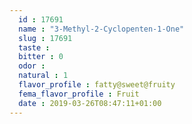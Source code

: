 ```yaml
---
  id : 17691
  name : "3-Methyl-2-Cyclopenten-1-One"
  slug : 17691
  taste : 
  bitter : 0
  odor : 
  natural : 1
  flavor_profile : fatty@sweet@fruity
  fema_flavor_profile : Fruit
  date : 2019-03-26T08:47:11+01:00
---
```



